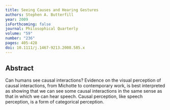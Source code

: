 ```yaml
---
title: Seeing Causes and Hearing Gestures
authors: Stephen A. Butterfill
year: 2009
isForthcoming: false
journal: Philosophical Quarterly
volume: "59"
number: "236"
pages: 405-428
doi: 10.1111/j.1467-9213.2008.585.x
---
```


## Abstract

Can humans see causal interactions? Evidence on the visual perception of causal interactions, from Michotte to contemporary work, is best interpreted as showing that we can see some causal interactions in the same sense as that in which we can hear speech. Causal perception, like speech perception, is a form of categorical perception.


